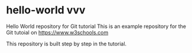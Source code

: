 # hello-world vvv
Hello World repository for Git tutorial
This is an example repository for the Git tutoial on https://www.w3schools.com

This repository is built step by step in the tutorial.
